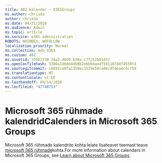 ```yaml
---
title: 402 kalender – O365Groups
ms.author: chrisda
author: chrisda
ms.date: 04/21/2020
ms.audience: Admin
ms.topic: article
ms.service: o365-administration
ROBOTS: NOINDEX, NOFOLLOW
localization_priority: Normal
ms.collection: Adm_O365
ms.custom: 402
ms.assetid: 3f6b7230-28a3-40d9-b30a-c7f252b91d37
ms.openlocfilehash: 3306a1d68d44b8b2e6b64ae4f591107d4f4559f4
ms.sourcegitcommit: c6692ce0fa1358ec3529e59ca0ecdfdea4cdc759
ms.translationtype: MT
ms.contentlocale: et-EE
ms.lasthandoff: 09/14/2020
ms.locfileid: "47748753"
---
```

# <a name="calenders-in-microsoft-365-groups"></a><span data-ttu-id="fd687-102">Microsoft 365 rühmade kalendrid</span><span class="sxs-lookup"><span data-stu-id="fd687-102">Calenders in Microsoft 365 Groups</span></span>

<span data-ttu-id="fd687-103">Microsoft 365 rühmade kalendrite kohta leiate lisateavet teemast teave [microsoft 365 rühmade](https://support.office.com/article/b565caa1-5c40-40ef-9915-60fdb2d97fa2.aspx)kohta.</span><span class="sxs-lookup"><span data-stu-id="fd687-103">For more information about calendars in Microsoft 365 Groups, see [Learn about Microsoft 365 Groups](https://support.office.com/article/b565caa1-5c40-40ef-9915-60fdb2d97fa2.aspx).</span></span>
